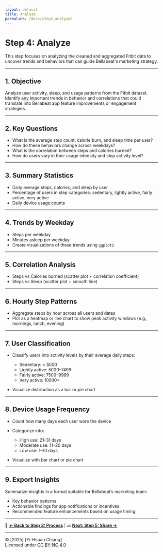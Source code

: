 ```yaml
---
layout: default
title: Analyze
permalink: /docs/step4_analyze/
---
```


# Step 4: Analyze

This step focuses on analyzing the cleaned and aggregated Fitbit data to uncover trends and behaviors that can guide Bellabeat's marketing strategy.

---

## 1. Objective

Analyze user activity, sleep, and usage patterns from the Fitbit dataset. Identify any important trends in behavior and correlations that could translate into Bellabeat app feature improvements or engagement strategies.

---

## 2. Key Questions

- What is the average step count, calorie burn, and sleep time per user?
- How do these behaviors change across weekdays?
- What is the correlation between steps and calories burned?
- How do users vary in their usage intensity and step activity level?

---

## 3. Summary Statistics

- Daily average steps, calories, and sleep by user
- Percentage of users in step categories: sedentary, lightly active, fairly active, very active
- Daily device usage counts

---

## 4. Trends by Weekday

- Steps per weekday
- Minutes asleep per weekday
- Create visualizations of these trends using `ggplot2`

---

## 5. Correlation Analysis

- Steps vs Calories burned (scatter plot + correlation coefficient)
- Steps vs Sleep (scatter plot + smooth line)

---

## 6. Hourly Step Patterns

- Aggregate steps by hour across all users and dates
- Plot as a heatmap or line chart to show peak activity windows (e.g., mornings, lunch, evening)

---

## 7. User Classification

- Classify users into activity levels by their average daily steps:
  - Sedentary: < 5000
  - Lightly active: 5000–7499
  - Fairly active: 7500–9999
  - Very active: 10000+

- Visualize distribution as a bar or pie chart

---

## 8. Device Usage Frequency

- Count how many days each user wore the device
- Categorize into:
  - High use: 21–31 days
  - Moderate use: 11–20 days
  - Low use: 1–10 days

- Visualize with bar chart or pie chart

---

## 9. Export Insights

Summarize insights in a format suitable for Bellabeat’s marketing team:
- Key behavior patterns
- Actionable findings for app notifications or incentives
- Recommended feature enhancements based on usage timing

---

🔗 **[ ← Back to Step 3: Process](step3_process.md)** | 🔜 **[Next: Step 5: Share →](step5_share.md)**

---

© [2025] [Yi-Hsuan Chiang]  
Licensed under [CC BY-NC 4.0](https://creativecommons.org/licenses/by-nc/4.0/)